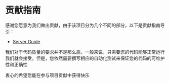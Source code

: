# 贡献指南

感谢您愿意为我们做出贡献，由于该项目分为几个不同的部分，以下是贡献指南导引：

- [Server Guide](./docs/server-develop-zh.md)

我们对于代码质量的要求并不是那么高，一般来说，只需要您的代码能够正常运行我们就会接受。但是，您依然需要撰写相应的自动化测试来保证您的代码的可维护性和正确性

衷心的希望您能在参与项目贡献中获得快乐
